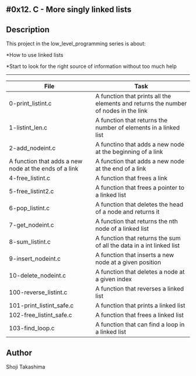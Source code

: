 #0x12. C - More singly linked lists
---
## Description

This project in the low_level_programming series is about:

*How to use linked lists

*Start to look for the right source of information without too much help

---
File|Task
---|---
0-print_listint.c | A function that prints all the elements and returns the number of nodes in the link
1-listint_len.c | A function that returns the number of elements in a linked list
2-add_nodeint.c | A functino that adds a new node at the beginning of a link
A function that adds a new node at the ends of a link | A function that adds a new node at the end of a link
4-free_listint.c | A function that frees a link
5-free_listint2.c | A function that frees a pointer to a linked list
6-pop_listint.c | A function that deletes the head of a node and returns it
7-get_nodeint.c | A function that returns the nth node of a linked list
8-sum_listint.c | A function that returns the sum of all the data in a int linked list
9-insert_nodeint.c | A function that inserts a new node at a given position
10-delete_nodeint.c | A function that deletes a node at a given index
100-reverse_listint.c | A function that reverses a linked list
101-print_listint_safe.c | A function that prints a linked list
102-free_listint_safe.c | A function that frees a linked list
103-find_loop.c | A function that can find a loop in a linked list

## Author
 Shoji Takashima
